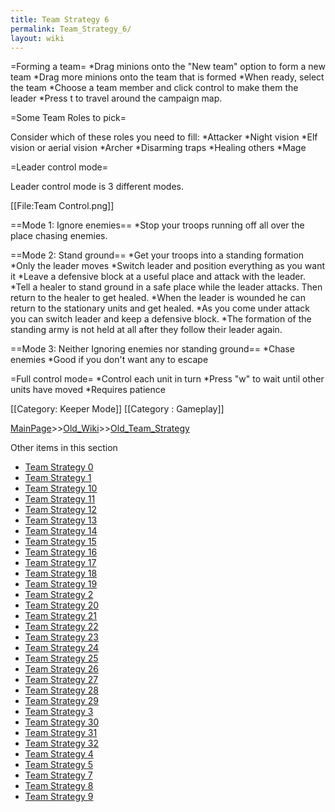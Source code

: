 ```yaml
---
title: Team Strategy 6
permalink: Team_Strategy_6/
layout: wiki
---
```

=Forming a team=
*Drag minions onto the &quot;New team&quot; option to form a new team
*Drag more minions onto the team that is formed
*When ready, select the team
*Choose a team member and click control to make them the leader
*Press t to travel around the campaign map.

=Some Team Roles to pick=

Consider which of these roles you need to fill:
*Attacker
*Night vision
*Elf vision or aerial vision
*Archer
*Disarming traps
*Healing others
*Mage

=Leader control mode=

Leader control mode is 3 different modes.

[[File:Team Control.png]]

==Mode 1: Ignore enemies==
*Stop your troops running off all over the place chasing enemies.

==Mode 2: Stand ground==
*Get your troops into a standing formation
*Only the leader moves
*Switch leader and position everything as you want it
*Leave a defensive block at a useful place and attack with the leader.
*Tell a healer to stand ground in a safe place while the leader attacks. Then return to the healer to get healed.
*When the leader is wounded he can return to the stationary units and get healed.
*As you come under attack you can switch leader and keep a defensive block.
*The formation of the standing army is not held at all after they follow their leader again.

==Mode 3: Neither Ignoring enemies nor standing ground==
*Chase enemies
*Good if you don't want any to escape

=Full control mode=
*Control each unit in turn
*Press &quot;w&quot; to wait until other units have moved
*Requires patience

[[Category: Keeper Mode]]
[[Category : Gameplay]]

[MainPage](/keeperrl_wiki/ "wikilink")>>[Old_Wiki](/keeperrl_wiki/Old_Wiki "wikilink")>>[Old_Team_Strategy](/keeperrl_wiki/Old_Team_Strategy "wikilink")

Other items in this section
-    [Team Strategy 0](/keeperrl_wiki/Team_Strategy_0 "wikilink")
-    [Team Strategy 1](/keeperrl_wiki/Team_Strategy_1 "wikilink")
-    [Team Strategy 10](/keeperrl_wiki/Team_Strategy_10 "wikilink")
-    [Team Strategy 11](/keeperrl_wiki/Team_Strategy_11 "wikilink")
-    [Team Strategy 12](/keeperrl_wiki/Team_Strategy_12 "wikilink")
-    [Team Strategy 13](/keeperrl_wiki/Team_Strategy_13 "wikilink")
-    [Team Strategy 14](/keeperrl_wiki/Team_Strategy_14 "wikilink")
-    [Team Strategy 15](/keeperrl_wiki/Team_Strategy_15 "wikilink")
-    [Team Strategy 16](/keeperrl_wiki/Team_Strategy_16 "wikilink")
-    [Team Strategy 17](/keeperrl_wiki/Team_Strategy_17 "wikilink")
-    [Team Strategy 18](/keeperrl_wiki/Team_Strategy_18 "wikilink")
-    [Team Strategy 19](/keeperrl_wiki/Team_Strategy_19 "wikilink")
-    [Team Strategy 2](/keeperrl_wiki/Team_Strategy_2 "wikilink")
-    [Team Strategy 20](/keeperrl_wiki/Team_Strategy_20 "wikilink")
-    [Team Strategy 21](/keeperrl_wiki/Team_Strategy_21 "wikilink")
-    [Team Strategy 22](/keeperrl_wiki/Team_Strategy_22 "wikilink")
-    [Team Strategy 23](/keeperrl_wiki/Team_Strategy_23 "wikilink")
-    [Team Strategy 24](/keeperrl_wiki/Team_Strategy_24 "wikilink")
-    [Team Strategy 25](/keeperrl_wiki/Team_Strategy_25 "wikilink")
-    [Team Strategy 26](/keeperrl_wiki/Team_Strategy_26 "wikilink")
-    [Team Strategy 27](/keeperrl_wiki/Team_Strategy_27 "wikilink")
-    [Team Strategy 28](/keeperrl_wiki/Team_Strategy_28 "wikilink")
-    [Team Strategy 29](/keeperrl_wiki/Team_Strategy_29 "wikilink")
-    [Team Strategy 3](/keeperrl_wiki/Team_Strategy_3 "wikilink")
-    [Team Strategy 30](/keeperrl_wiki/Team_Strategy_30 "wikilink")
-    [Team Strategy 31](/keeperrl_wiki/Team_Strategy_31 "wikilink")
-    [Team Strategy 32](/keeperrl_wiki/Team_Strategy_32 "wikilink")
-    [Team Strategy 4](/keeperrl_wiki/Team_Strategy_4 "wikilink")
-    [Team Strategy 5](/keeperrl_wiki/Team_Strategy_5 "wikilink")
-    [Team Strategy 7](/keeperrl_wiki/Team_Strategy_7 "wikilink")
-    [Team Strategy 8](/keeperrl_wiki/Team_Strategy_8 "wikilink")
-    [Team Strategy 9](/keeperrl_wiki/Team_Strategy_9 "wikilink")
